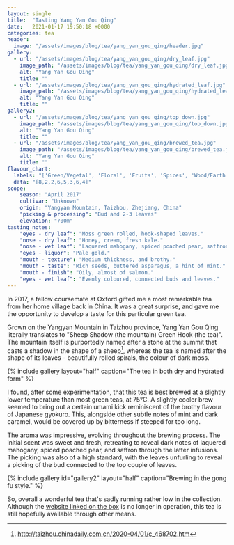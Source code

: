 ```yaml
---
layout: single
title:  "Tasting Yang Yan Gou Qing"
date:   2021-01-17 19:50:18 +0000
categories: tea
header:
  image: "/assets/images/blog/tea/yang_yan_gou_qing/header.jpg"
gallery:
  - url: "/assets/images/blog/tea/yang_yan_gou_qing/dry_leaf.jpg"
    image_path: "/assets/images/blog/tea/yang_yan_gou_qing/dry_leaf.jpg"
    alt: "Yang Yan Gou Qing"
    title: ""
  - url: "/assets/images/blog/tea/yang_yan_gou_qing/hydrated_leaf.jpg"
    image_path: "/assets/images/blog/tea/yang_yan_gou_qing/hydrated_leaf.jpg"
    alt: "Yang Yan Gou Qing"
    title: ""
gallery2:
  - url: "/assets/images/blog/tea/yang_yan_gou_qing/top_down.jpg"
    image_path: "/assets/images/blog/tea/yang_yan_gou_qing/top_down.jpg"
    alt: "Yang Yan Gou Qing"
    title: ""
  - url: "/assets/images/blog/tea/yang_yan_gou_qing/brewed_tea.jpg"
    image_path: "/assets/images/blog/tea/yang_yan_gou_qing/brewed_tea.jpg"
    alt: "Yang Yan Gou Qing"
    title: ""
flavour_chart:
  labels: "['Green/Vegetal', 'Floral', 'Fruits', 'Spices', 'Wood/Earth', 'Roast/Nuts', 'Cream', 'Mineral']"
  data: "[8,2,2,6,5,3,6,4]"
scope:
    season: "April 2017"
    cultivar: "Unknown"
    origin: "Yangyan Mountain, Taizhou, Zhejiang, China"
    "picking & processing": "Bud and 2-3 leaves"
    elevation: "700m"
tasting_notes:
    "eyes - dry leaf": "Moss green rolled, hook-shaped leaves."
    "nose - dry leaf": "Honey, cream, fresh kale."
    "nose - wet leaf": "Laquered mahogany, spiced poached pear, saffron, menthol."
    "eyes - liquor": "Pale gold."
    "mouth - texture": "Medium thickness, and brothy."
    "mouth - taste": "Rich seeds, buttered asparagus, a hint of mint."
    "mouth - finish": "Oily, almost of salmon."
    "eyes - wet leaf": "Evenly coloured, connected buds and leaves."
---
```


In 2017, a fellow coursemate at Oxford gifted me a most remarkable tea from her home village back in China.  It was a great surprise, and gave me the opportunity to develop a taste for this particular green tea.

Grown on the Yangyan Mountain in Taizhou province, Yang Yan Gou Qing literally translates to "Sheep Shadow (the mountain) Green Hook (the tea)".  The mountain itself is purportedly named after a stone at the summit that casts a shadow in the shape of a sheep[^1], whereas the tea is named after the shape of its leaves - beautifully rolled spirals, the colour of dark moss.

{% include gallery layout="half" caption="The tea in both dry and hydrated form" %}

I found, after some experimentation, that this tea is best brewed at a slightly lower temperature than most green teas, at 75°C.  A slightly cooler brew seemed to bring out a certain umami kick reminiscent of the brothy flavour of Japanese gyokuro.  This, alongside other subtle notes of mint and dark caramel, would be covered up by bitterness if steeped for too long.

The aroma was impressive, evolving throughout the brewing process.  The initial scent was sweet and fresh, retreating to reveal dark notes of laquered mahogany, spiced poached pear, and saffron through the latter infusions.  The picking was also of a high standard, with the leaves unfurling to reveal a picking of the bud connected to the top couple of leaves.

{% include gallery id="gallery2" layout="half" caption="Brewing in the gong fu style." %}

So, overall a wonderful tea that's sadly running rather low in the collection.  Although the [website linked on the box](https://web.archive.org/web/20110209034704/http://www.yangyancha.com/) is no longer in operation, this tea is still hopefully available through other means.

[^1]: http://taizhou.chinadaily.com.cn/2020-04/01/c_468702.htm

